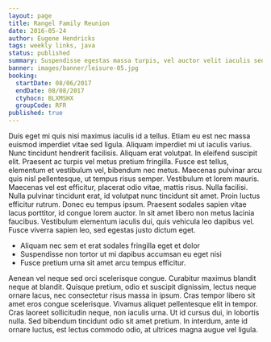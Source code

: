 ```yaml
---
layout: page
title: Rangel Family Reunion
date: 2016-05-24
author: Eugene Hendricks
tags: weekly links, java
status: published
summary: Suspendisse egestas massa turpis, vel auctor velit iaculis sed.
banner: images/banner/leisure-05.jpg
booking:
  startDate: 08/06/2017
  endDate: 08/08/2017
  ctyhocn: BLXMSHX
  groupCode: RFR
published: true
---
```

Duis eget mi quis nisi maximus iaculis id a tellus. Etiam eu est nec massa euismod imperdiet vitae sed ligula. Aliquam imperdiet mi ut iaculis varius. Nunc tincidunt hendrerit facilisis. Aliquam erat volutpat. In eleifend suscipit elit. Praesent ac turpis vel metus pretium fringilla. Fusce est tellus, elementum et vestibulum vel, bibendum nec metus. Maecenas pulvinar arcu quis nisl pellentesque, ut tempus risus semper. Vestibulum et lorem mauris. Maecenas vel est efficitur, placerat odio vitae, mattis risus. Nulla facilisi.
Nulla pulvinar tincidunt erat, id volutpat nunc tincidunt sit amet. Proin luctus efficitur rutrum. Donec eu tempus ipsum. Praesent sodales sapien vitae lacus porttitor, id congue lorem auctor. In sit amet libero non metus lacinia faucibus. Vestibulum elementum iaculis dui, quis vehicula leo dapibus vel. Fusce viverra sapien leo, sed egestas justo dictum eget.

* Aliquam nec sem et erat sodales fringilla eget et dolor
* Suspendisse non tortor ut mi dapibus accumsan eu eget nisi
* Fusce pretium urna sit amet arcu tempus efficitur.

Aenean vel neque sed orci scelerisque congue. Curabitur maximus blandit neque at blandit. Quisque pretium, odio et suscipit dignissim, lectus neque ornare lacus, nec consectetur risus massa in ipsum. Cras tempor libero sit amet eros congue scelerisque. Vivamus aliquet pellentesque elit in tempor. Cras laoreet sollicitudin neque, non iaculis urna. Ut id cursus dui, in lobortis nulla. Sed bibendum tincidunt odio sit amet pretium. In interdum, ante id ornare luctus, est lectus commodo odio, at ultrices magna augue vel ligula.
